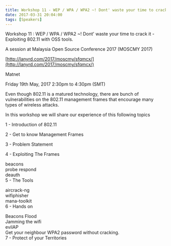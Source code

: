 ```yaml
---
title: Workshop 11 - WEP / WPA / WPA2 ~! Dont' waste your time to crack it - Exploiting 802.11 with OSS tools
date: 2017-03-31 20:04:00
tags: [Speakers]
---
```


Workshop 11 : WEP / WPA / WPA2 ~! Dont' waste your time to crack it - Exploiting 802.11 with OSS tools.  

A session at Malaysia Open Source Conference 2017 (MOSCMY 2017)  

[http://lanyrd.com/2017/moscmy/sfqmcx/](http://lanyrd.com/2017/moscmy/sfqmcx/)  

Matnet  

Friday 19th May, 2017 2:30pm to 4:30pm (SMT)  

Even though 802.11 is a matured technology, there are bunch of vulnerabilities on the 802.11 management frames that encourage many types of wireless attacks.  

In this workshop we will share our experience of this following topics  

1 - Introduction of 802.11  

2 - Get to know Management Frames  

3 - Problem Statement  

4 - Exploiting The Frames  

beacons  
probe respond  
deauth  
5 - The Tools  

aircrack-ng  
wifiphisher  
mana-toolkit  
6 - Hands on  

Beacons Flood  
Jamming the wifi  
evilAP  
Get your neighbour WPA2 password without cracking.  
7 - Protect of your Territories
